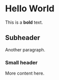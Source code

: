 # Hello World
This is a **bold** text.

## Subheader
Another paragraph.

### Small header
More content here.